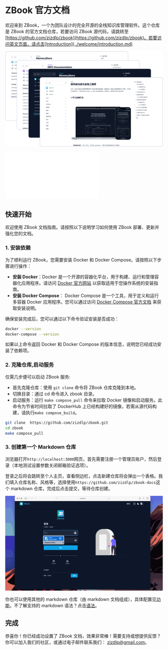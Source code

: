 # ZBook 官方文档

欢迎来到 ZBook，一个为团队设计的完全开源的全栈知识库管理软件。这个仓库是 ZBook 的官方文档仓库，若要访问 ZBook 源代码，请跳转至[https://github.com/zizdlp/zbook](https://github.com/zizdlp/zbook)。若要访问英文页面，请点击[Introduction](../welcome/introduction.md)

![group_demo](../assets/group_demo.png)

<iframe src="//player.bilibili.com/player.html?isOutside=true&aid=113062312935700&bvid=BV1gpHvehEQA&cid=25691817952&p=1" scrolling="no" border="0" frameborder="no" framespacing="0" allowfullscreen="true"></iframe>

## 快速开始

欢迎使用 ZBook 文档指南。请按照以下说明学习如何使用 ZBook 部署、更新并强化您的文档。

### 1. 安装依赖

为了顺利运行 ZBook，您需要安装 Docker 和 Docker Compose。请按照以下步骤进行操作：

- **安装 Docker**：Docker 是一个开源的容器化平台，用于构建、运行和管理容器化应用程序。请访问 [Docker 官方网站](https://docs.docker.com/get-docker/) 以获取适用于您操作系统的安装指南。
- **安装 Docker Compose**： Docker Compose 是一个工具，用于定义和运行多容器 Docker 应用程序。您可以通过访问 [Docker Compose 官方文档](https://docs.docker.com/compose/install/) 来获取安装说明。

确保安装完成后，您可以通过以下命令验证安装是否成功：

```bash
docker --version
docker-compose --version
```

如果以上命令返回 Docker 和 Docker Compose 的版本信息，说明您已经成功安装了依赖项。

### 2. 克隆仓库,启动服务

仅需几步便可以启动 ZBook 服务:

- 首先克隆仓库：使用 `git clone` 命令将 ZBook 仓库克隆到本地。
- 切换目录：通过 cd 命令进入 zbook 目录。
- 启动服务：运行 `make compose_pull` 命令来拉取 Docker 镜像和启动服务。此命令为节省时间拉取了 DockerHub 上已经构建好的镜像，若需从源代码构建，请执行`make compose_build`。

```bash
git clone  https://github.com/zizdlp/zbook.git
cd zbook
make compose_pull
```

### 3. 创建第一个 Markdown 仓库

浏览器打开`http://localhost:3000`网页，首先需要注册一个管理员账户，然后登录（本地测试设置参数关闭邮箱验证选项）。

登录之后将会跳转至个人主页，查看侧边栏，点击新建仓库将会弹出一个表格。我们填入仓库名称、风格等，选择使用`https://github.com/zizdlp/zbook-docs`这个 markdown 仓库，完成后点击提交，等待仓库创建。

![login](./assets/login.gif)

你也可以使用其他的 markdown 仓库（由 markdown 文档组成），具体配置见[功能](../功能/基础功能.md)。不了解支持的 markdown 语法？点击[语法](../语法/基础语法.md)。

## 完成

恭喜你！你已经成功设置了 ZBook 文档，效果非常棒！需要支持或想提供反馈？你可以加入我们的社区，或通过电子邮件联系我们： <zizdlp@gmail.com>。
